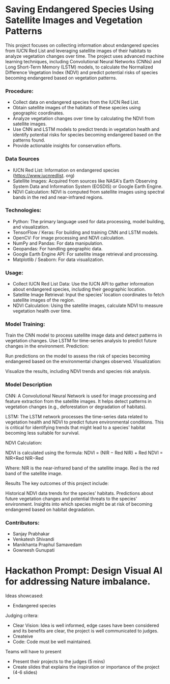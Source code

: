 # Saving Endangered Species Using Satellite Images and Vegetation Patterns
This project focuses on collecting information about endangered species from 
IUCN Red List and leveraging satellite images of their habitats to analyze 
vegetation changes over time. The project uses advanced machine learning 
techniques, including Convolutional Neural Networks (CNNs) and Long 
Short-Term Memory (LSTM) models, to calculate the Normalized 
Difference Vegetation Index (NDVI) and predict potential risks of species 
becoming endangered based on vegetation patterns.
 
### Procedure:
- Collect data on endangered species from the IUCN Red List.
- Obtain satellite images of the habitats of these species using geographic 
  coordinates.
- Analyze vegetation changes over time by calculating the NDVI from 
  satellite images.
- Use CNN and LSTM models to predict trends in vegetation health and 
  identify potential risks for species becoming endangered based on the patterns found.
- Provide actionable insights for conservation efforts.
 
### Data Sources
- IUCN Red List: Information on endangered species (https://www.iucnredlist.
  org)
- Satellite Images: Acquired from sources like NASA's Earth Observing System 
  Data and Information System (EOSDIS) or Google Earth Engine.
- NDVI Calculation: NDVI is computed from satellite images using spectral 
  bands in the red and near-infrared regions.
 
### Technologies:
- Python: The primary language used for data processing, model building, and 
visualization.
- TensorFlow / Keras: For building and training CNN and LSTM models.
- OpenCV: For image processing and NDVI calculation.
- NumPy and Pandas: For data manipulation.
- Geopandas: For handling geographic data.
- Google Earth Engine API: For satellite image retrieval and processing.
- Matplotlib / Seaborn: For data visualization.
 
### Usage:
- Collect IUCN Red List Data: Use the IUCN API to gather information about 
  endangered species, including their geographic location.
- Satellite Image Retrieval: Input the species’ location coordinates to 
  fetch satellite images of the region.
- NDVI Calculation: Using the satellite images, calculate NDVI to measure 
  vegetation health over time.

### Model Training:
 
Train the CNN model to process satellite image data and detect patterns in vegetation changes.
Use LSTM for time-series analysis to predict future changes in the environment.
Prediction:
 
Run predictions on the model to assess the risk of species becoming endangered based on the environmental changes observed.
Visualization:
 
Visualize the results, including NDVI trends and species risk analysis.

### Model Description
CNN: A Convolutional Neural Network is used for image processing and feature extraction from the satellite images. It helps detect patterns in vegetation changes (e.g., deforestation or degradation of habitats).

LSTM: The LSTM network processes the time-series data related to vegetation health and NDVI to predict future environmental conditions. This is critical for identifying trends that might lead to a species' habitat becoming less suitable for survival.
 
NDVI Calculation:

NDVI is calculated using the formula:
 NDVI = (NIR − Red NIR) +
Red
NDVI = 
NIR+Red
NIR−Red

Where:  NIR is the near-infrared band of the satellite image.
Red is the red band of the satellite image.

Results
The key outcomes of this project include:
 
Historical NDVI data trends for the species’ habitats.
Predictions about future vegetation changes and potential threats to the species' environment.
Insights into which species might be at risk of becoming endangered based on habitat degradation.
 

### Contributors:
- Sanjay Prabhakar
- Venkatesh Shivandi
- Manikhanta Praphul Samavedam
- Gowreesh Gunupati

# Hackathon Prompt: Design Visual AI for addressing Nature imbalance.
Ideas showcased:
- Endangered species

Judging critera:
- Clear Vision: Idea is well informed, edge cases have been considered and 
  its benefits are clear, the project is well communicated to judges.
- Createive
- Code: Code must be well maintained.

Teams will have to present
- Present their projects to the judges (5 mins)
- Create slides that explains the inspiration or importance of the project 
  (4-6 slides)
- 